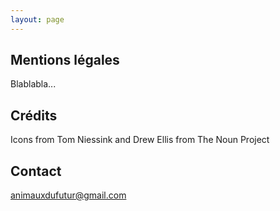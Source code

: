 ```yaml
---
layout: page
---
```


## Mentions légales
Blablabla...

## Crédits
Icons from Tom Niessink and Drew Ellis from The Noun Project

## Contact
animauxdufutur@gmail.com
